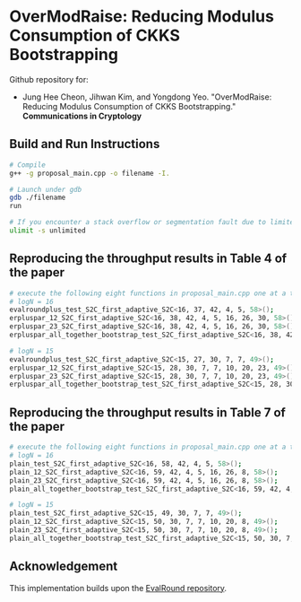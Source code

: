 # OverModRaise: Reducing Modulus Consumption of CKKS Bootstrapping

Github repository for:
* Jung Hee Cheon, Jihwan Kim, and Yongdong Yeo. "OverModRaise: Reducing Modulus Consumption of CKKS Bootstrapping." **Communications in Cryptology**

## Build and Run Instructions

```bash
# Compile
g++ -g proposal_main.cpp -o filename -I.

# Launch under gdb
gdb ./filename
run

# If you encounter a stack overflow or segmentation fault due to limited stack size
ulimit -s unlimited
```

## Reproducing the throughput results in Table 4 of the paper

```bash
# execute the following eight functions in proposal_main.cpp one at a time
# logN = 16
evalroundplus_test_S2C_first_adaptive_S2C<16, 37, 42, 4, 5, 58>();
erpluspar_12_S2C_first_adaptive_S2C<16, 38, 42, 4, 5, 16, 26, 30, 58>();
erpluspar_23_S2C_first_adaptive_S2C<16, 38, 42, 4, 5, 16, 26, 30, 58>();
erpluspar_all_together_bootstrap_test_S2C_first_adaptive_S2C<16, 38, 42, 4, 5, 16, 26, 30, 58>();

# logN = 15
evalroundplus_test_S2C_first_adaptive_S2C<15, 27, 30, 7, 7, 49>();
erpluspar_12_S2C_first_adaptive_S2C<15, 28, 30, 7, 7, 10, 20, 23, 49>();
erpluspar_23_S2C_first_adaptive_S2C<15, 28, 30, 7, 7, 10, 20, 23, 49>();
erpluspar_all_together_bootstrap_test_S2C_first_adaptive_S2C<15, 28, 30, 7, 7, 10, 20, 23, 49>();
```

## Reproducing the throughput results in Table 7 of the paper

```bash
# execute the following eight functions in proposal_main.cpp one at a time
# logN = 16
plain_test_S2C_first_adaptive_S2C<16, 58, 42, 4, 5, 58>();
plain_12_S2C_first_adaptive_S2C<16, 59, 42, 4, 5, 16, 26, 8, 58>();
plain_23_S2C_first_adaptive_S2C<16, 59, 42, 4, 5, 16, 26, 8, 58>();
plain_all_together_bootstrap_test_S2C_first_adaptive_S2C<16, 59, 42, 4, 5, 16, 26, 8, 58>();

# logN = 15
plain_test_S2C_first_adaptive_S2C<15, 49, 30, 7, 7, 49>();
plain_12_S2C_first_adaptive_S2C<15, 50, 30, 7, 7, 10, 20, 8, 49>();
plain_23_S2C_first_adaptive_S2C<15, 50, 30, 7, 7, 10, 20, 8, 49>();	
plain_all_together_bootstrap_test_S2C_first_adaptive_S2C<15, 50, 30, 7, 7, 10, 20, 8, 49>();
```

## Acknowledgement

This implementation builds upon the [EvalRound repository](https://github.com/CryptoLabInc/EvalRound).
